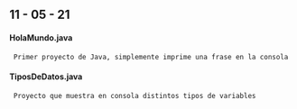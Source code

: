 ## 11 - 05 - 21
#### HolaMundo.java
     Primer proyecto de Java, simplemente imprime una frase en la consola
#### TiposDeDatos.java
     Proyecto que muestra en consola distintos tipos de variables 